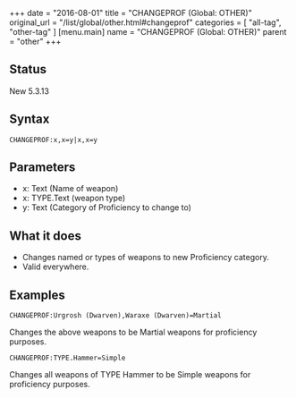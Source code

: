 +++
date = "2016-08-01"
title = "CHANGEPROF (Global: OTHER)"
original_url = "/list/global/other.html#changeprof"
categories = [ "all-tag", "other-tag" ]
[menu.main]
    name = "CHANGEPROF (Global: OTHER)"
    parent = "other"
+++

## Status

New 5.3.13

## Syntax

`CHANGEPROF:x,x=y|x,x=y`

## Parameters

-   x: Text (Name of weapon)
-   x: TYPE.Text (weapon type)
-   y: Text (Category of Proficiency to change to)



What it does
------------

-   Changes named or types of weapons to new Proficiency category.
-   Valid everywhere.

Examples
--------

`CHANGEPROF:Urgrosh (Dwarven),Waraxe (Dwarven)=Martial`

Changes the above weapons to be Martial weapons for proficiency
purposes.

`CHANGEPROF:TYPE.Hammer=Simple`

Changes all weapons of TYPE Hammer to be Simple weapons for proficiency
purposes.

